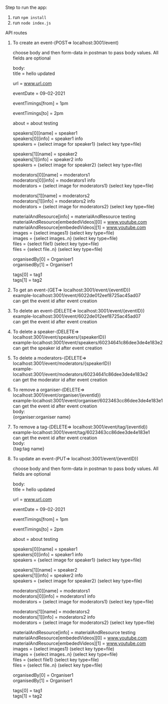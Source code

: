 Step to run the app:
 1) run `npm install`
 2) run `node index.js`


 API routes

 1) To create an event-(POST=> localhost:3001/event)

    choose body and then form-data in postman to pass
    body values. All fields are optional

    body: </br>
     title = hello updated

     url = www.url.com

     eventDate = 09-02-2021

     eventTimings[from] = 1pm

     eventTimings[to] = 2pm

     about = about testing

     speakers[0][name] = speaker1 </br>
     speakers[0][info] = speaker1 info </br>
     speakers = {select image for speaker1} (select key type=file) </br>


     speakers[1][name] = speaker2 </br>
     speakers[1][info] = speaker2 info </br>
     speakers = {select image for speaker2} (select key type=file) </br>

     moderators[0][name] = moderators1 </br>
     moderators[0][info] = moderators1 info </br>
     moderators = {select image for moderators1} (select key type=file) </br>

     moderators[1][name] = moderators2 </br>
     moderators[1][info] = moderators2 info </br>
     moderators = {select image for moderators2} (select key type=file) </br>

     materialAndResource[info] = materialAndResource testing </br>
     materialAndResource[embededVideos][0] = www.youtube.com </br>
     materialAndResource[embededVideos][1] = www.youtube.com </br>
     images = {select images1} (select key type=file) </br>
     images = {select images..n} (select key type=file) </br>
     files = {select file1} (select key type=file) </br>
     files = {select file..n} (select key type=file) </br>

     organisedBy[0] = Organiser1 </br>
     organisedBy[1] = Organiser1 </br>

     tags[0] = tag1 </br>
     tags[1] = tag2 </br>

 2) To get an event-(GET=> localhost:3001/event/{eventID}) </br>
    example-localhost:3001/event/6022de012eef8725ac45ad07 </br>
    can get the event id after event creation


 3) To delete an event-(DELETE=> localhost:3001/event/{eventID}) </br>
    example-localhost:3001/event/6022de012eef8725ac45ad07 </br>
    can get the event id after event creation


 4) To delete a speaker-(DELETE=> localhost:3001/event/speakers/{speakerID}) </br>
    example-localhost:3001/event/speakers/60234641c86dee3de4e183e2 </br>
    can get the speaker id after event creation


 5) To delete a moderators-(DELETE=> localhost:3001/event/moderators/{speakerID}) </br>
    example-localhost:3001/event/moderators/60234641c86dee3de4e183e2 </br>
    can get the moderator id after event creation


 6) To remove a organiser-(DELETE=> localhost:3001/event/organiser/{eventId}) </br>
    example-localhost:3001/event/organiser/6023463cc86dee3de4e183e1 </br>
    can get the event id after event creation </br>
    body: </br>
    {organiser:organiser name}

 
 7) To remove a tag-(DELETE=> localhost:3001/event/tag/{eventId}) </br>
    example-localhost:3001/event/tag/6023463cc86dee3de4e183e1 </br>
    can get the event id after event creation </br>
    body: </br>
    {tag:tag name}


 8) To update an event-(PUT=> localhost:3001/event/{eventID})

    choose body and then form-data in postman to pass 
    body values. All fields are optional </br>

     body: </br>
     title = hello updated

     url = www.url.com

     eventDate = 09-02-2021

     eventTimings[from] = 1pm

     eventTimings[to] = 2pm

     about = about testing

     speakers[0][name] = speaker1 </br>
     speakers[0][info] = speaker1 info </br>
     speakers = {select image for speaker1} (select key type=file) </br>


     speakers[1][name] = speaker2 </br>
     speakers[1][info] = speaker2 info </br>
     speakers = {select image for speaker2} (select key type=file) </br>

     moderators[0][name] = moderators1 </br>
     moderators[0][info] = moderators1 info </br>
     moderators = {select image for moderators1} (select key type=file) </br>

     moderators[1][name] = moderators2 </br>
     moderators[1][info] = moderators2 info </br>
     moderators = {select image for moderators2} (select key type=file) </br>

     materialAndResource[info] = materialAndResource testing </br>
     materialAndResource[embededVideos][0] = www.youtube.com </br>
     materialAndResource[embededVideos][1] = www.youtube.com </br>
     images = {select images1} (select key type=file) </br>
     images = {select images..n} (select key type=file) </br>
     files = {select file1} (select key type=file) </br>
     files = {select file..n} (select key type=file) </br>

     organisedBy[0] = Organiser1 </br>
     organisedBy[1] = Organiser1 </br>

     tags[0] = tag1 </br>
     tags[1] = tag2 </br>

